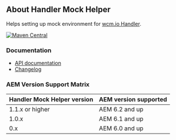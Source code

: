 ## About Handler Mock Helper

Helps setting up mock environment for [wcm.io Handler][handler].

[![Maven Central](https://maven-badges.herokuapp.com/maven-central/io.wcm/io.wcm.testing.wcm-io-mock.handler/badge.svg)](https://maven-badges.herokuapp.com/maven-central/io.wcm/io.wcm.testing.wcm-io-mock.handler)


### Documentation

* [API documentation](apidocs/)
* [Changelog](changes-report.html)


### AEM Version Support Matrix

|Handler Mock Helper version |AEM version supported
|----------------------------|----------------------
|1.1.x or higher             |AEM 6.2 and up
|1.0.x                       |AEM 6.1 and up
|0.x                         |AEM 6.0 and up


[handler]: http://wcm.io/handler/
